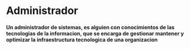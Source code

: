 # Administrador
#### Un administrador de sistemas, es alguien con conocimientos de las tecnologias de la informacion, que se encarga de gestionar mantener y optimizar la infraestructura tecnologica de una organizacion
